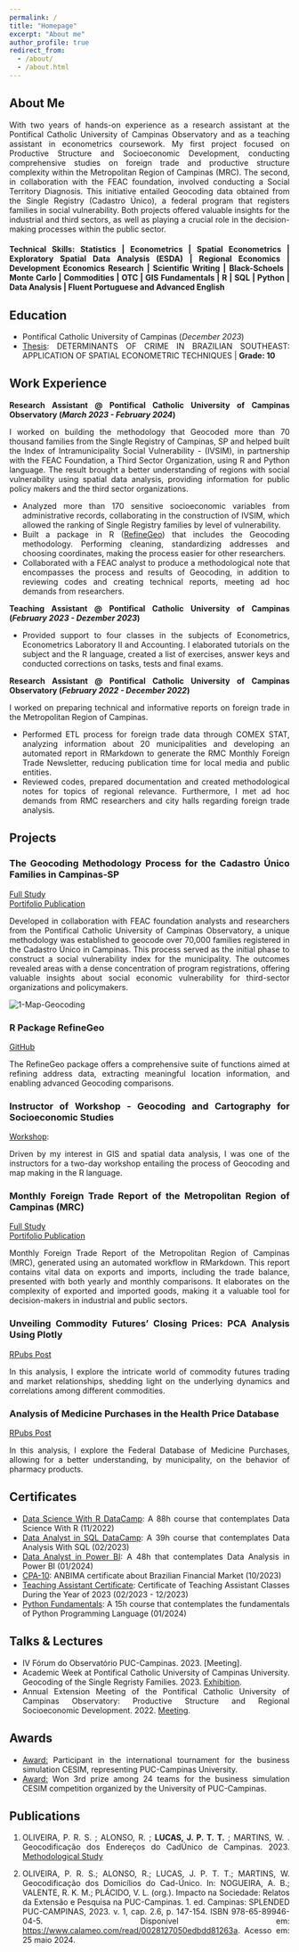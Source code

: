 ```yaml
---
permalink: /
title: "Homepage"
excerpt: "About me"
author_profile: true
redirect_from: 
  - /about/
  - /about.html
---
```


<style>body {text-align: justify}</style>

## About Me

With two years of hands-on experience as a research assistant at the Pontifical Catholic University of Campinas Observatory and as a teaching assistant in econometrics coursework. My first project focused on Productive Structure and Socioeconomic Development, conducting comprehensive studies on foreign trade and productive structure complexity within the Metropolitan Region of Campinas (MRC). The second, in collaboration with the FEAC foundation, involved conducting a Social Territory Diagnosis. This initiative entailed Geocoding data obtained from the Single Registry (Cadastro Único), a federal program that registers families in social vulnerability. Both projects offered valuable insights for the industrial and third sectors, as well as playing a crucial role in the decision-making processes within the public sector.


#### Technical Skills: Statistics | Econometrics | Spatial Econometrics | Exploratory Spatial Data Analysis (ESDA) | Regional Economics | Development Economics Research | Scientific Writing | Black-Schoels | Monte Carlo | Commodities | OTC | GIS Fundamentals | R | SQL | Python | Data Analysis | Fluent Portuguese and Advanced English

## Education

- Pontifical Catholic University of Campinas (_December 2023_)
- [Thesis](https://pedrotl.github.io/portfolio/portfolio-2/): DETERMINANTS OF CRIME IN BRAZILIAN SOUTHEAST: APPLICATION OF SPATIAL ECONOMETRIC TECHNIQUES | **Grade: 10**

## Work Experience

**Research Assistant @ Pontifical Catholic University of Campinas Observatory (_March 2023 - February 2024_)**

I worked on building the methodology that Geocoded more than 70 thousand families from the Single Registry of Campinas, SP and helped built the Index of Intramunicipality Social Vulnerability - (IVSIM), in partnership with the FEAC Foundation, a Third Sector Organization, using R and Python language. The result brought a better understanding of regions with social vulnerability using spatial data analysis, providing information for public policy makers and the third sector organizations.

- Analyzed more than 170 sensitive socioeconomic variables from administrative records, collaborating in the construction of IVSIM, which allowed the ranking of Single Registry families by level of vulnerability.
- Built a package in R ([RefineGeo](https://github.com/PedroTL/RefineGeo)) that includes the Geocoding methodology. Performing cleaning, standardizing addresses and choosing coordinates, making the process easier for other researchers.
- Collaborated with a FEAC analyst to produce a methodological note that encompasses the process and results of Geocoding, in addition to reviewing codes and creating technical reports, meeting ad hoc demands from researchers.

**Teaching Assistant @ Pontifical Catholic University of Campinas (_February 2023 - Dezember 2023_)**

- Provided support to four classes in the subjects of Econometrics, Econometrics Laboratory II and Accounting. I elaborated tutorials on the subject and the R language, created a list of exercises, answer keys and conducted corrections on tasks, tests and final exams.

**Research Assistant @ Pontifical Catholic University of Campinas Observatory (_February 2022 - December 2022_)**

I worked on preparing technical and informative reports on foreign trade in the Metropolitan Region of Campinas.
- Performed ETL process for foreign trade data through COMEX STAT, analyzing information about 20 municipalities and developing an automated report in RMarkdown to generate the RMC Monthly Foreign Trade Newsletter, reducing publication time for local media and public entities.
- Reviewed codes, prepared documentation and created methodological notes for topics of regional relevance. Furthermore, I met ad hoc demands from RMC researchers and city halls regarding foreign trade analysis.

## Projects

### The Geocoding Methodology Process for the Cadastro Único Families in Campinas-SP
[Full Study](https://feac.org.br/wp-content/uploads/2023/10/Geocodificacao_FEAC.pdf?portfolioCats=3105#new_tab)<br>
[Portifolio Publication](https://pedrotl.github.io/portfolio/portfolio-1/)

Developed in collaboration with FEAC foundation analysts and researchers from the Pontifical Catholic University of Campinas Observatory, a unique methodology was established to geocode over 70,000 families registered in the Cadastro Único in Campinas. This process served as the initial phase to construct a social vulnerability index for the municipality. The outcomes revealed areas with a dense concentration of program registrations, offering valuable insights about social economic vulnerability for third-sector organizations and policymakers.

<img src="/images/1-Map-Geocoding.jpeg" alt="1-Map-Geocoding" />

### R Package RefineGeo
[GitHub](https://github.com/PedroTL/RefineGeo)

The RefineGeo package offers a comprehensive suite of functions aimed at refining address data, extracting meaningful location information, and enabling advanced Geocoding comparisons. 

### Instructor of Workshop - Geocoding and Cartography for Socioeconomic Studies
[Workshop](https://drive.google.com/file/d/1L3MPm8HDa4l9S6Ercza_izJzuLNSIsUG/view?usp=sharing): 

Driven by my interest in GIS and spatial data analysis, I was one of the instructors for a two-day workshop entailing the process of Geocoding and map making in the R language.

### Monthly Foreign Trade Report of the Metropolitan Region of Campinas (MRC)
[Full Study](https://observatorio.puc-campinas.edu.br/informativo-mensal-balanca-comercial-da-regiao-metropolitana-de-campinas-volume-5-n-06-2022/)<br>
[Portifolio Publication](https://pedrotl.github.io/portfolio/portfolio-3/)

Monthly Foreign Trade Report of the Metropolitan Region of Campinas (MRC), generated using an automated workflow in RMarkdown. This report contains vital data on exports and imports, including the trade balance, presented with both yearly and monthly comparisons. It elaborates on the complexity of exported and imported goods, making it a valuable tool for decision-makers in industrial and public sectors.

### Unveiling Commodity Futures’ Closing Prices: PCA Analysis Using Plotly
[RPubs Post](https://rpubs.com/PedroT/commodity-futures-closing-prices-pca-plotly)

In this analysis, I explore the intricate world of commodity futures trading and market relationships, shedding light on the underlying dynamics and correlations among different commodities.

### Analysis of Medicine Purchases in the Health Price Database
[RPubs Post](https://rpubs.com/PedroT/BancoPrecoSaudeAnalise)

In this analysis, I explore the Federal Database of Medicine Purchases, allowing for a better understanding, by municipality, on the behavior of pharmacy products.

## Certificates

- [Data Science With R DataCamp](https://www.datacamp.com/statement-of-accomplishment/track/f69f2360a7cd0cf98b5b9ccd1958a4cc87364a34): A 88h course that contemplates Data Science With R (11/2022)
- [Data Analyst in SQL DataCamp](https://www.datacamp.com/statement-of-accomplishment/track/f69f2360a7cd0cf98b5b9ccd1958a4cc87364a34): A 39h course that contemplates Data Analysis With SQL (02/2023)
- [Data Analyst in Power BI](https://drive.google.com/drive/search?hl=pt-br&q=certificate): A 48h that contemplates Data Analysis in Power BI (01/2024)
- [CPA-10](https://drive.google.com/file/d/1MfT8-hTr-Z2gngmuGxUjMFFX2NLqX8p2/view): ANBIMA certificate about Brazilian Financial Market (10/2023)
- [Teaching Assistant Certificate](https://drive.google.com/file/d/1WWBbPsZcyp0LmZMnRSDtUfkQJ-EtJ6OW/view): Certificate of Teaching Assistant Classes During the Year of 2023 (02/2023 - 12/2023)
- [Python Fundamentals](https://drive.google.com/file/d/1Ics7V8PuSCZAzwE4QHPOoW0NNSiF0IOO/view): A 15h course that contemplates the fundamentals of Python Programming Language (01/2024)

## Talks & Lectures

- IV Fórum do Observatório PUC-Campinas. 2023. [Meeting].
- Academic Week at Pontifical Catholic University of Campinas University. Geocoding of the Single Regristy Families. 2023. [Exhibition](https://drive.google.com/file/d/1A0jvTvv9-1QJMUhVJcPWKSG7ejmmY03D/view?usp=sharing).
- Annual Extension Meeting of the Pontifical Catholic University of Campinas Observatory: Productive Structure and Regional Socioeconomic Development. 2022. [Meeting](https://drive.google.com/file/d/1DZ-FjKGwzFQF7h89__iNQDeGrHK6U2_w/view?usp=sharing).

## Awards

- [Award:](https://drive.google.com/file/d/11LhUSPF7HbENFEBxvg8vdNcd5UTG_4Cc/view?usp=sharing) Participant in the international tournament for the business simulation CESIM, representing PUC-Campinas University.
- [Award:](https://www.puc-campinas.edu.br/puc-campinas-e-cbyk-anunciam-vencedores-de-torneio-de-simulacao-de-negocios/) Won 3rd prize among 24 teams for the business simulation CESIM competition organized by the University of PUC-Campinas.

## Publications

1. OLIVEIRA, P. R. S. ; ALONSO, R. ; **LUCAS, J. P. T. T.** ; MARTINS, W. . Geocodificação dos Endereços do CadÚnico de Campinas. 2023. [Methodological Study](https://observatorio.puc-campinas.edu.br/geocodificacao-dos-enderecos-do-cadunico-de-campinas/)

2. OLIVEIRA, P. R. S.; ALONSO, R.; LUCAS, J. P. T. T.; MARTINS, W. Geocodificação dos Domicílios do Cad-Único. In: NOGUEIRA, A. B.; VALENTE, R. K. M.; PLÁCIDO, V. L. (org.). Impacto na Sociedade: Relatos da Extensão e Pesquisa na PUC-Campinas. 1. ed. Campinas: SPLENDED PUC-CAMPINAS, 2023. v. 1, cap. 2.6, p. 147-154. ISBN 978-65-89946-04-5. Disponível em: https://www.calameo.com/read/0028127050edbdd81263a. Acesso em: 25 maio 2024. 
